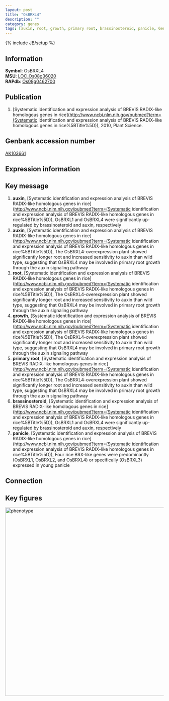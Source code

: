 ```yaml
---
layout: post
title: "OsBRXL4"
description: ""
category: genes
tags: [auxin, root, growth, primary root, brassinosteroid, panicle, Gene]
---
```

{% include JB/setup %}

## Information
__Symbol__: OsBRXL4  
__MSU__: [LOC_Os08g36020](http://rice.plantbiology.msu.edu/cgi-bin/ORF_infopage.cgi?orf=LOC_Os08g36020)  
__RAPdb__: [Os08g0462700](http://rapdb.dna.affrc.go.jp/viewer/gbrowse_details/irgsp1?name=Os08g0462700)  

## Publication
1. [Systematic identification and expression analysis of BREVIS RADIX-like homologous genes in rice](http://www.ncbi.nlm.nih.gov/pubmed?term=(Systematic identification and expression analysis of BREVIS RADIX-like homologous genes in rice%5BTitle%5D)), 2010, Plant Science.

## Genbank accession number
[AK103661](http://www.ncbi.nlm.nih.gov/nuccore/AK103661)

## Expression information

## Key message
1. __auxin__, [Systematic identification and expression analysis of BREVIS RADIX-like homologous genes in rice](http://www.ncbi.nlm.nih.gov/pubmed?term=(Systematic identification and expression analysis of BREVIS RADIX-like homologous genes in rice%5BTitle%5D)),  OsBRXL1 and OsBRXL4 were significantly up-regulated by brassinosteroid and auxin, respectively
2. __auxin__, [Systematic identification and expression analysis of BREVIS RADIX-like homologous genes in rice](http://www.ncbi.nlm.nih.gov/pubmed?term=(Systematic identification and expression analysis of BREVIS RADIX-like homologous genes in rice%5BTitle%5D)),  The OsBRXL4-overexpression plant showed significantly longer root and increased sensitivity to auxin than wild type, suggesting that OsBRXL4 may be involved in primary root growth through the auxin signaling pathway
3. __root__, [Systematic identification and expression analysis of BREVIS RADIX-like homologous genes in rice](http://www.ncbi.nlm.nih.gov/pubmed?term=(Systematic identification and expression analysis of BREVIS RADIX-like homologous genes in rice%5BTitle%5D)),  The OsBRXL4-overexpression plant showed significantly longer root and increased sensitivity to auxin than wild type, suggesting that OsBRXL4 may be involved in primary root growth through the auxin signaling pathway
4. __growth__, [Systematic identification and expression analysis of BREVIS RADIX-like homologous genes in rice](http://www.ncbi.nlm.nih.gov/pubmed?term=(Systematic identification and expression analysis of BREVIS RADIX-like homologous genes in rice%5BTitle%5D)),  The OsBRXL4-overexpression plant showed significantly longer root and increased sensitivity to auxin than wild type, suggesting that OsBRXL4 may be involved in primary root growth through the auxin signaling pathway
5. __primary root__, [Systematic identification and expression analysis of BREVIS RADIX-like homologous genes in rice](http://www.ncbi.nlm.nih.gov/pubmed?term=(Systematic identification and expression analysis of BREVIS RADIX-like homologous genes in rice%5BTitle%5D)),  The OsBRXL4-overexpression plant showed significantly longer root and increased sensitivity to auxin than wild type, suggesting that OsBRXL4 may be involved in primary root growth through the auxin signaling pathway
6. __brassinosteroid__, [Systematic identification and expression analysis of BREVIS RADIX-like homologous genes in rice](http://www.ncbi.nlm.nih.gov/pubmed?term=(Systematic identification and expression analysis of BREVIS RADIX-like homologous genes in rice%5BTitle%5D)),  OsBRXL1 and OsBRXL4 were significantly up-regulated by brassinosteroid and auxin, respectively
7. __panicle__, [Systematic identification and expression analysis of BREVIS RADIX-like homologous genes in rice](http://www.ncbi.nlm.nih.gov/pubmed?term=(Systematic identification and expression analysis of BREVIS RADIX-like homologous genes in rice%5BTitle%5D)),  Four rice BRX-like genes were predominantly (OsBRXL1, OsBRXL2, and OsBRXL4) or specifically (OsBRXL3) expressed in young panicle

## Connection

## Key figures
<img src="http://ricencode.github.io/images/OsBRXL4.pheno.png" alt="phenotype"  style="width: 600px;"/>



